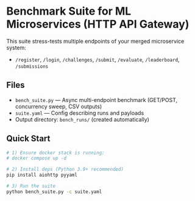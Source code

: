 # Benchmark Suite for ML Microservices (HTTP API Gateway)

This suite stress-tests multiple endpoints of your merged microservice system:
- `/register`, `/login`, `/challenges`, `/submit`, `/evaluate`, `/leaderboard`, `/submissions`

## Files
- `bench_suite.py` — Async multi-endpoint benchmark (GET/POST, concurrency sweep, CSV outputs)
- `suite.yaml` — Config describing runs and payloads
- Output directory: `bench_runs/` (created automatically)

## Quick Start
```bash
# 1) Ensure docker stack is running:
# docker compose up -d

# 2) Install deps (Python 3.9+ recommended)
pip install aiohttp pyyaml

# 3) Run the suite
python bench_suite.py -c suite.yaml
```
